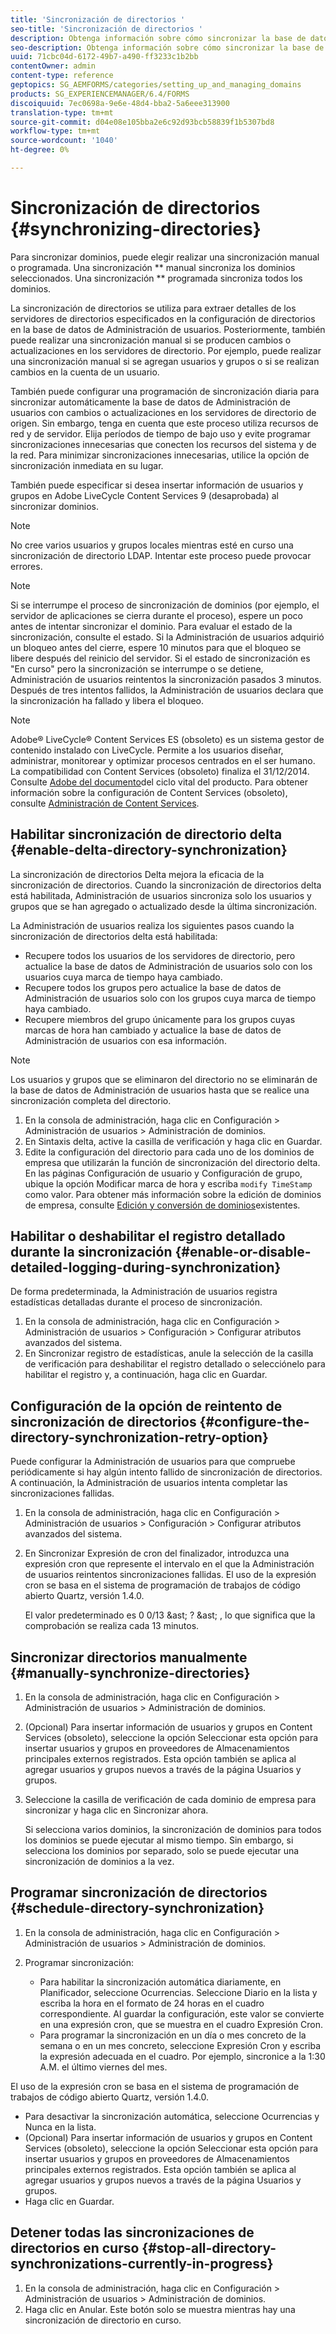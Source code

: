 ```yaml
---
title: 'Sincronización de directorios '
seo-title: 'Sincronización de directorios '
description: Obtenga información sobre cómo sincronizar la base de datos de Administración de usuarios con los cambios realizados en los servidores de directorio de origen mediante la sincronización manual o programada.
seo-description: Obtenga información sobre cómo sincronizar la base de datos de Administración de usuarios con los cambios realizados en los servidores de directorio de origen mediante la sincronización manual o programada.
uuid: 71cbc04d-6172-49b7-a490-ff3233c1b2bb
contentOwner: admin
content-type: reference
geptopics: SG_AEMFORMS/categories/setting_up_and_managing_domains
products: SG_EXPERIENCEMANAGER/6.4/FORMS
discoiquuid: 7ec0698a-9e6e-48d4-bba2-5a6eee313900
translation-type: tm+mt
source-git-commit: d04e08e105bba2e6c92d93bcb58839f1b5307bd8
workflow-type: tm+mt
source-wordcount: '1040'
ht-degree: 0%

---
```



# Sincronización de directorios {#synchronizing-directories}

Para sincronizar dominios, puede elegir realizar una sincronización manual o programada. Una sincronización ** manual sincroniza los dominios seleccionados. Una sincronización ** programada sincroniza todos los dominios.

La sincronización de directorios se utiliza para extraer detalles de los servidores de directorios especificados en la configuración de directorios en la base de datos de Administración de usuarios. Posteriormente, también puede realizar una sincronización manual si se producen cambios o actualizaciones en los servidores de directorio. Por ejemplo, puede realizar una sincronización manual si se agregan usuarios y grupos o si se realizan cambios en la cuenta de un usuario.

También puede configurar una programación de sincronización diaria para sincronizar automáticamente la base de datos de Administración de usuarios con cambios o actualizaciones en los servidores de directorio de origen. Sin embargo, tenga en cuenta que este proceso utiliza recursos de red y de servidor. Elija períodos de tiempo de bajo uso y evite programar sincronizaciones innecesarias que conecten los recursos del sistema y de la red. Para minimizar sincronizaciones innecesarias, utilice la opción de sincronización inmediata en su lugar.

También puede especificar si desea insertar información de usuarios y grupos en Adobe LiveCycle Content Services 9 (desaprobada) al sincronizar dominios.

>[!NOTE]
>
>No cree varios usuarios y grupos locales mientras esté en curso una sincronización de directorio LDAP. Intentar este proceso puede provocar errores.

>[!NOTE]
>
>Si se interrumpe el proceso de sincronización de dominios (por ejemplo, el servidor de aplicaciones se cierra durante el proceso), espere un poco antes de intentar sincronizar el dominio. Para evaluar el estado de la sincronización, consulte el estado. Si la Administración de usuarios adquirió un bloqueo antes del cierre, espere 10 minutos para que el bloqueo se libere después del reinicio del servidor. Si el estado de sincronización es &quot;En curso&quot; pero la sincronización se interrumpe o se detiene, Administración de usuarios reintentos la sincronización pasados 3 minutos. Después de tres intentos fallidos, la Administración de usuarios declara que la sincronización ha fallado y libera el bloqueo.

>[!NOTE]
>
>Adobe® LiveCycle® Content Services ES (obsoleto) es un sistema gestor de contenido instalado con LiveCycle. Permite a los usuarios diseñar, administrar, monitorear y optimizar procesos centrados en el ser humano. La compatibilidad con Content Services (obsoleto) finaliza el 31/12/2014. Consulte [Adobe del documento](https://www.adobe.com/support/products/enterprise/eol/eol_matrix.html)del ciclo vital del producto. Para obtener información sobre la configuración de Content Services (obsoleto), consulte [Administración de Content Services](https://help.adobe.com/en_US/livecycle/9.0/admin_contentservices.pdf).

## Habilitar sincronización de directorio delta {#enable-delta-directory-synchronization}

La sincronización de directorios Delta mejora la eficacia de la sincronización de directorios. Cuando la sincronización de directorios delta está habilitada, Administración de usuarios sincroniza solo los usuarios y grupos que se han agregado o actualizado desde la última sincronización.

La Administración de usuarios realiza los siguientes pasos cuando la sincronización de directorios delta está habilitada:

* Recupere todos los usuarios de los servidores de directorio, pero actualice la base de datos de Administración de usuarios solo con los usuarios cuya marca de tiempo haya cambiado.
* Recupere todos los grupos pero actualice la base de datos de Administración de usuarios solo con los grupos cuya marca de tiempo haya cambiado.
* Recupere miembros del grupo únicamente para los grupos cuyas marcas de hora han cambiado y actualice la base de datos de Administración de usuarios con esa información.

>[!NOTE]
>
>Los usuarios y grupos que se eliminaron del directorio no se eliminarán de la base de datos de Administración de usuarios hasta que se realice una sincronización completa del directorio.

1. En la consola de administración, haga clic en Configuración > Administración de usuarios > Administración de dominios.
1. En Sintaxis delta, active la casilla de verificación y haga clic en Guardar.
1. Edite la configuración del directorio para cada uno de los dominios de empresa que utilizarán la función de sincronización del directorio delta. En las páginas Configuración de usuario y Configuración de grupo, ubique la opción Modificar marca de hora y escriba `modify TimeStamp` como valor. Para obtener más información sobre la edición de dominios de empresa, consulte [Edición y conversión de dominios](/help/forms/using/admin-help/editing-converting-existing-domains.md#editing-and-converting-existing-domains)existentes.

## Habilitar o deshabilitar el registro detallado durante la sincronización {#enable-or-disable-detailed-logging-during-synchronization}

De forma predeterminada, la Administración de usuarios registra estadísticas detalladas durante el proceso de sincronización.

1. En la consola de administración, haga clic en Configuración > Administración de usuarios > Configuración > Configurar atributos avanzados del sistema.
1. En Sincronizar registro de estadísticas, anule la selección de la casilla de verificación para deshabilitar el registro detallado o selecciónelo para habilitar el registro y, a continuación, haga clic en Guardar.

## Configuración de la opción de reintento de sincronización de directorios {#configure-the-directory-synchronization-retry-option}

Puede configurar la Administración de usuarios para que compruebe periódicamente si hay algún intento fallido de sincronización de directorios. A continuación, la Administración de usuarios intenta completar las sincronizaciones fallidas.

1. En la consola de administración, haga clic en Configuración > Administración de usuarios > Configuración > Configurar atributos avanzados del sistema.
1. En Sincronizar Expresión de cron del finalizador, introduzca una expresión cron que represente el intervalo en el que la Administración de usuarios reintentos sincronizaciones fallidas. El uso de la expresión cron se basa en el sistema de programación de trabajos de código abierto Quartz, versión 1.4.0.

   El valor predeterminado es 0 0/13 &amp;ast; ? &amp;ast; , lo que significa que la comprobación se realiza cada 13 minutos.

## Sincronizar directorios manualmente {#manually-synchronize-directories}

1. En la consola de administración, haga clic en Configuración > Administración de usuarios > Administración de dominios.
1. (Opcional) Para insertar información de usuarios y grupos en Content Services (obsoleto), seleccione la opción Seleccionar esta opción para insertar usuarios y grupos en proveedores de Almacenamientos principales externos registrados. Esta opción también se aplica al agregar usuarios y grupos nuevos a través de la página Usuarios y grupos.
1. Seleccione la casilla de verificación de cada dominio de empresa para sincronizar y haga clic en Sincronizar ahora.

   Si selecciona varios dominios, la sincronización de dominios para todos los dominios se puede ejecutar al mismo tiempo. Sin embargo, si selecciona los dominios por separado, solo se puede ejecutar una sincronización de dominios a la vez.

## Programar sincronización de directorios {#schedule-directory-synchronization}

1. En la consola de administración, haga clic en Configuración > Administración de usuarios > Administración de dominios.
1. Programar sincronización:

   * Para habilitar la sincronización automática diariamente, en Planificador, seleccione Ocurrencias. Seleccione Diario en la lista y escriba la hora en el formato de 24 horas en el cuadro correspondiente. Al guardar la configuración, este valor se convierte en una expresión cron, que se muestra en el cuadro Expresión Cron.
   * Para programar la sincronización en un día o mes concreto de la semana o en un mes concreto, seleccione Expresión Cron y escriba la expresión adecuada en el cuadro. Por ejemplo, sincronice a la 1:30 A.M. el último viernes del mes.

El uso de la expresión cron se basa en el sistema de programación de trabajos de código abierto Quartz, versión 1.4.0.

* Para desactivar la sincronización automática, seleccione Ocurrencias y Nunca en la lista.
* (Opcional) Para insertar información de usuarios y grupos en Content Services (obsoleto), seleccione la opción Seleccionar esta opción para insertar usuarios y grupos en proveedores de Almacenamientos principales externos registrados. Esta opción también se aplica al agregar usuarios y grupos nuevos a través de la página Usuarios y grupos.
* Haga clic en Guardar.

## Detener todas las sincronizaciones de directorios en curso {#stop-all-directory-synchronizations-currently-in-progress}

1. En la consola de administración, haga clic en Configuración > Administración de usuarios > Administración de dominios.
1. Haga clic en Anular. Este botón solo se muestra mientras hay una sincronización de directorio en curso.

